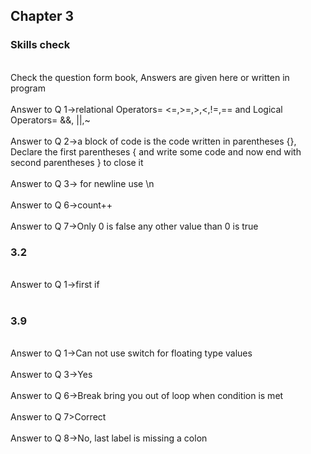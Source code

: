 ## Chapter 3

### Skills check

<br/>
Check the question form book, Answers are given here or written in program<br/>
<br/>
Answer to Q 1->relational Operators= <=,>=,>,<,!=,== and Logical Operators= &&, ||,~<br/>
<br/>
Answer to Q 2->a block of code is the code written in parentheses {}, Declare the first parentheses { and write some code and now end with second parentheses } to close it <br/>
<br/>
Answer to Q 3-> for newline use \n<br/>
<br/>
Answer to Q 6->count++<br/>
<br/>
Answer to Q 7->Only 0 is false any other value than 0 is true
<br/>

### 3.2

<br/>
Answer to Q 1->first if<br/>
<br/>

### 3.9

<br/>
Answer to Q 1->Can not use switch for floating type values<br/>
<br/>
Answer to Q 3->Yes<br/>
<br/>
Answer to Q 6->Break bring you out of loop when condition is met<br/>
<br/>
Answer to Q 7>Correct<br/>
<br/>
Answer to Q 8->No, last label is missing a colon<br/>
<br/>
